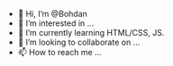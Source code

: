 - 👋 Hi, I’m @Bohdan
- 👀 I’m interested in ...
- 🌱 I’m currently learning HTML/CSS, JS.
- 💞️ I’m looking to collaborate on ...
- 📫 How to reach me ...

<!---
Middasss/Middasss is a ✨ special ✨ repository because its `README.md` (this file) appears on your GitHub profile.
You can click the Preview link to take a look at your changes.
--->
